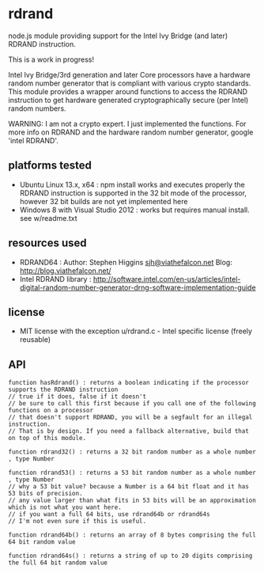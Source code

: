 rdrand
======

node.js module providing support for the Intel Ivy Bridge (and later) RDRAND instruction.

This is a work in progress!

Intel Ivy Bridge/3rd generation and later Core processors have a hardware random number generator that
is compliant with various crypto standards. This module provides a wrapper around functions to access
the RDRAND instruction to get hardware generated cryptographically secure (per Intel) random numbers.

WARNING: I am not a crypto expert. I just implemented the functions. For more info on RDRAND and the hardware random number
generator, google 'intel RDRAND'. 

platforms tested
----------------
* Ubuntu Linux 13.x, x64 : npm install works and executes properly
  the RDRAND instruction is supported in the 32 bit mode of the processor, however 32 bit builds are not yet implemented here
* Windows 8 with Visual Studio 2012 : works but requires manual install. see w/readme.txt

resources used
--------------
* RDRAND64 : Author: Stephen Higgins <sjh@viathefalcon.net> Blog: http://blog.viathefalcon.net/
* Intel RDRAND library :  http://software.intel.com/en-us/articles/intel-digital-random-number-generator-drng-software-implementation-guide

license
-------
* MIT license with the exception u/rdrand.c - Intel specific license (freely reusable)

API 
---

    function hasRdrand() : returns a boolean indicating if the processor supports the RDRAND instruction
    // true if it does, false if it doesn't
    // be sure to call this first because if you call one of the following functions on a processor
    // that doesn't support RDRAND, you will be a segfault for an illegal instruction.
    // That is by design. If you need a fallback alternative, build that on top of this module.

    function rdrand32() : returns a 32 bit random number as a whole number , type Number

    function rdrand53() : returns a 53 bit random number as a whole number , type Number 
    // why a 53 bit value? because a Number is a 64 bit float and it has 53 bits of precision.
    // any value larger than what fits in 53 bits will be an approximation which is not what you want here.
    // if you want a full 64 bits, use rdrand64b or rdrand64s
    // I'm not even sure if this is useful. 

    function rdrand64b() : returns an array of 8 bytes comprising the full 64 bit random value

    function rdrand64s() : returns a string of up to 20 digits comprising the full 64 bit random value




